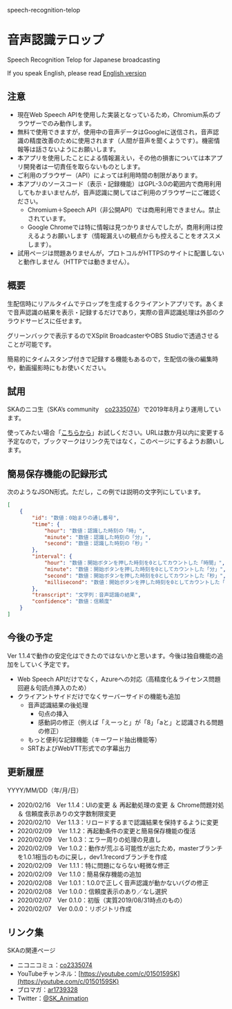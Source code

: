 speech-recognition-telop

# 音声認識テロップ

Speech Recognition Telop for Japanese broadcasting

If you speak English, please read [English version](./README.en.md)


## 注意

- 現在Web Speech APIを使用した実装となっているため，Chromium系のブラウザーでのみ動作します。
- 無料で使用できますが，使用中の音声データはGoogleに送信され，音声認識の精度改善のために使用されます（人間が音声を聞くようです）。機密情報等は話さないようにお願いします。
- 本アプリを使用したことによる情報漏えい，その他の損害については本アプリ開発者は一切責任を取らないものとします。
- ご利用のブラウザー（API）によっては利用時間の制限があります。
- 本アプリのソースコード（表示・記録機能）はGPL-3.0の範囲内で商用利用してもかまいませんが，音声認識に関してはご利用のブラウザーにご確認ください。
	- Chromium＋Speech API（非公開API）では商用利用できません。禁止されています。
	- Google Chromeでは特に情報は見つかりませんでしたが，商用利用は控えるようお願いします（情報漏えいの観点からも控えることをオススメします）。
- 試用ページは問題ありませんが，プロトコルがHTTPSのサイトに配置しないと動作しません（HTTPでは動きません）。


## 概要

生配信時にリアルタイムでテロップを生成するクライアントアプリです。あくまで音声認識の結果を表示・記録するだけであり，実際の音声認識処理は外部のクラウドサービスに任せます。

グリーンバックで表示するのでXSplit BroadcasterやOBS Studioで透過させることが可能です。

簡易的にタイムスタンプ付きで記録する機能もあるので，生配信の後の編集時や，動画撮影時にもお使いください。


## 試用

SKAのニコ生（SKA’s community　[co2335074](https://com.nicovideo.jp/community/co2335074)）で2019年8月より運用しています。

使ってみたい場合「[こちらから](https://skasapp.github.io/speech-recognition-telop/index.html)」お試しください。URLは数か月以内に変更する予定なので，ブックマークはリンク先ではなく，このページにするようお願いします。


## 簡易保存機能の記録形式

次のようなJSON形式。ただし，この例では説明の文字列にしています。

```JSON
[
	{
		"id": "数値：0始まりの通し番号",
		"time": {
			"hour": "数値：認識した時刻の「時」",
			"minute": "数値：認識した時刻の「分」",
			"second": "数値：認識した時刻の「秒」"
		},
		"interval": {
			"hour": "数値：開始ボタンを押した時刻を0としてカウントした「時間」",
			"minute": "数値：開始ボタンを押した時刻を0としてカウントした「分」",
			"second": "数値：開始ボタンを押した時刻を0としてカウントした「秒」",
			"millisecond": "数値：開始ボタンを押した時刻を0としてカウントした「ミリ秒」"
		},
		"transcript": "文字列：音声認識の結果",
		"confidence": "数値：信頼度"
	}
]

```


## 今後の予定

Ver 1.1.4で動作の安定化はできたのではないかと思います。今後は独自機能の追加をしていく予定です。

- Web Speech APIだけでなく，Azureへの対応（高精度化＆ライセンス問題回避＆句読点挿入のため）
- クライアントサイドだけでなくサーバーサイドの機能も追加
	- 音声認識結果の後処理
		- 句点の挿入
		- 感動詞の修正（例えば「えーっと」が「8」「aと」と認識される問題の修正）
	- もっと便利な記録機能（キーワード抽出機能等）
	- SRTおよびWebVTT形式での字幕出力


## 更新履歴

YYYY/MM/DD（年/月/日）

- 2020/02/16　Ver 1.1.4：UIの変更 ＆ 再起動処理の変更 ＆ Chrome問題対処 ＆ 信頼度表示ありの文字数制限変更
- 2020/02/10　Ver 1.1.3：リロードするまで認識結果を保持するように変更
- 2020/02/09　Ver 1.1.2：再起動条件の変更と簡易保存機能の復活
- 2020/02/09　Ver 1.0.3：エラー周りの処理の見直し
- 2020/02/09　Ver 1.0.2：動作が荒ぶる可能性が出たため，masterブランチを1.0.1相当のものに戻し，dev1.1recordブランチを作成
- 2020/02/09　Ver 1.1.1：特に問題にならない軽微な修正
- 2020/02/09　Ver 1.1.0：簡易保存機能の追加
- 2020/02/08　Ver 1.0.1：1.0.0で正しく音声認識が動かないバグの修正
- 2020/02/08　Ver 1.0.0：信頼度表示のあり／なし選択
- 2020/02/07　Ver 0.1.0：初版（実質2019/08/31時点のもの）
- 2020/02/07　Ver 0.0.0：リポジトリ作成


## リンク集

SKAの関連ページ

- ニコニコミュ：[co2335074](https://com.nicovideo.jp/community/co2335074)
- YouTubeチャンネル：[https://youtube.com/c/0150159SK](https://youtube.com/c/0150159SK)
- ブロマガ：[ar1739328](https://ch.nicovideo.jp/skas-web/blomaga/ar1739328)
- Twitter：[@SK_Animation](https://twitter.com/SK_Animation)
